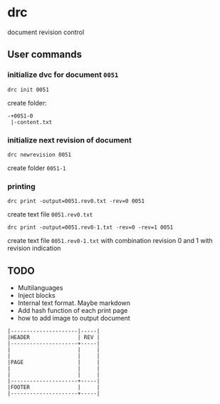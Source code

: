 # drc
document revision control

## User commands

### initialize dvc for document `0051`
```
drc init 0051
```

create folder:
```
-+0051-0
 |-content.txt
```

### initialize next revision of document
```
drc newrevision 0051
```
create folder `0051-1`

### printing

```
drc print -output=0051.rev0.txt -rev=0 0051
```
create text file `0051.rev0.txt`


```
drc print -output=0051.rev0-1.txt -rev=0 -rev=1 0051
```
create text file `0051.rev0-1.txt` with combination revision 0 and 1 with revision indication

## TODO

*   Multilanguages
*   Inject blocks
*   Internal text format. Maybe markdown
*   Add hash function of each print page
*   how to add image to output document

```
|---------------------|-----|
|HEADER               | REV |
|---------------------+-----|
|                     |     |
|                     |     |
|PAGE                 |     |
|                     |     |
|                     |     |
|---------------------+-----|
|FOOTER               |     |
|---------------------+-----|

```

